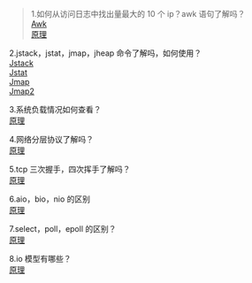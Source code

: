 > 1.如何从访问日志中找出量最大的 10 个 ip？awk 语句了解吗？<br/>
[Awk](https://www.cnblogs.com/ginvip/p/6352157.html)<br/>
[原理](https://blog.csdn.net/qq_35587839/article/details/52664587)<br/>

2.jstack，jstat，jmap，jheap 命令了解吗，如何使用？<br/>
[Jstack](https://www.cnblogs.com/chenpi/p/5377445.html)  <br/>
[Jstat](https://www.jianshu.com/p/213710fb9e40) <br/>
[Jmap](https://blog.csdn.net/lengyue309/article/details/80590119)<br/>
[Jmap2](https://blog.csdn.net/alli0968/article/details/52460008)<br/>

3.系统负载情况如何查看？<br/>
[原理](https://blog.csdn.net/chen112826473/article/details/79620834)<br/>

4.网络分层协议了解吗？<br/>
[原理](https://blog.csdn.net/sinat_27908213/article/details/80170259)<br/>

5.tcp 三次握手，四次挥手了解吗？<br/>
[原理](https://blog.csdn.net/du5006150054/article/details/80157447)<br/>

6.aio，bio，nio 的区别<br/>
[原理](https://www.cnblogs.com/barrywxx/p/8430790.html)<br/>

7.select，poll，epoll 的区别？<br/>
[原理](https://www.cnblogs.com/aspirant/p/9166944.html)<br/>

8.io 模型有哪些？<br/>
[原理](https://www.cnblogs.com/findumars/p/6361627.html)<br/>
